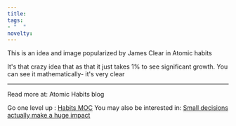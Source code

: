 ```yaml
---
title: 
tags:
- "  "
novelty:
---
```


This is an idea and image popularized by James Clear in Atomic habits

It's that crazy idea that as that it just takes 1% to see significant growth. You can see it mathematically- it's very clear

----

Read more at: Atomic Habits blog

Go one level up : [Habits MOC](Maps/Habits%20MOC.md)
You may also be interested in: [Small decisions actually make a huge impact](Notes/Small%20decisions%20actually%20make%20a%20huge%20impact.md)